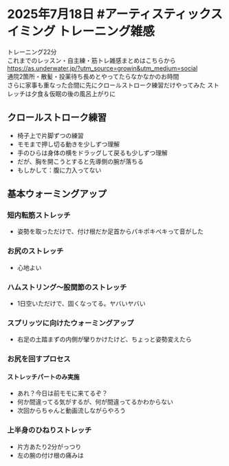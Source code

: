 # 2025年7月18日 #アーティスティックスイミング トレーニング雑感
トレーニング22分  
これまでのレッスン・自主練・筋トレ雑感まとめはこちらから  
https://as.underwater.jp/?utm_source=growin&utm_medium=social  
通院2箇所・散髪・投薬待ち長めとやってたらなかなかのお時間  
さらに家事も重なった合間に先にクロールストローク練習だけやってみた
ストレッチは夕食＆仮眠の後の風呂上がりに
## クロールストローク練習
- 椅子上で片脚ずつの練習
- モモまで押し切る動きを少しずつ理解
- 手のひらは身体の横をドラッグして戻るも少しずつ理解
- だが、胸を開こうとすると先導側の腕が落ちる
- もしかして：腹に力入ってない
## 基本ウォーミングアップ
### 短内転筋ストレッチ
- 姿勢を取っただけで、付け根だか足首からパキポキペキって音がした
### お尻のストレッチ
- 心地よい
### ハムストリング～股関節のストレッチ
- 1日空いただけで、固くなってる。ヤバいヤバい
### スプリッツに向けたウォーミングアップ
- 右足の土踏まずの内側が攣りかけたけど、ちょっと姿勢変えたら
### お尻を回すプロセス
#### ストレッチパートのみ実施
- あれ？今日は前モモに来てるぞ？
- 何か間違ってる気がするが、何が間違ってるかわからない
- 次回からちゃんと動画流しながらやろう
### 上半身のひねりストレッチ
- 片方あたり2分がっつり
- 左の腕の付け根の痛みは
